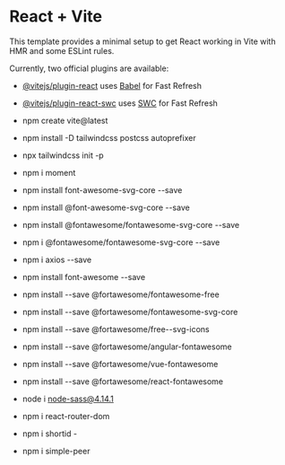 # React + Vite

This template provides a minimal setup to get React working in Vite with HMR and some ESLint rules.

Currently, two official plugins are available:

- [@vitejs/plugin-react](https://github.com/vitejs/vite-plugin-react/blob/main/packages/plugin-react/README.md)
  uses [Babel](https://babeljs.io/) for Fast Refresh
- [@vitejs/plugin-react-swc](https://github.com/vitejs/vite-plugin-react-swc) uses
  [SWC](https://swc.rs/) for Fast Refresh

- npm create vite@latest
- npm install -D tailwindcss postcss autoprefixer
- npx tailwindcss init -p
- npm i moment
- npm install font-awesome-svg-core --save
- npm install @font-awesome-svg-core --save
- npm install @fontawesome/fontawesome-svg-core --save
- npm i @fontawesome/fontawesome-svg-core --save
- npm i axios --save
- npm install font-awesome --save
- npm install --save @fortawesome/fontawesome-free
- npm install --save @fortawesome/fontawesome-svg-core
- npm install --save @fortawesome/free-<type>-svg-icons
- npm install --save @fortawesome/angular-fontawesome
- npm install --save @fortawesome/vue-fontawesome
- npm install --save @fortawesome/react-fontawesome
- node i node-sass@4.14.1
- npm i react-router-dom
- npm i shortid -
- npm i simple-peer
